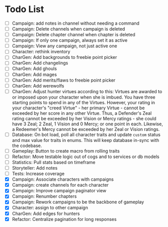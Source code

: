 # Todo List

-   [ ] Campaign: add notes in channel without needing a command
-   [ ] Campaign: Delete channels when campaign is deleted
-   [ ] Campaign: Delete chapter channel when chapter is deleted
-   [ ] Campaign: If only one campaign, always set it as active
-   [ ] Campaign: View any campaign, not just active one
-   [ ] Character: rethink inventory
-   [ ] CharGen: Add backgrounds to freebie point picker
-   [ ] CharGen: Add changelings
-   [ ] CharGen: Add ghouls
-   [ ] CharGen: Add mages
-   [ ] CharGen: Add merits/flaws to freebie point picker
-   [ ] CharGen: Add werewolfs
-   [ ] CharGen: Adjust hunter virtues according to this: Virtues are awarded to or imposed upon your character when she is imbued. You have three starting points to spend in any of the Virtues. However, your rating in your character's "creed Virtue" - her primary Virtue - cannot be exceeded by her score in any other Virtue. Thus, a Defender's Zeal rating cannot be exceeded by her Vision or Mercy ratings - she could have 3 Zeal; 2 Zeal, 1 Vision and 0 Mercy; or one point in each. Likewise, a Redeemer's Mercy cannot be exceeded by her Zeal or Vision ratings.
-   [ ] Database: On bot load, poll all character traits and update `custom` status and max value for traits in enums. This will keep database in-sync with the codebase.
-   [ ] Gameplay: Button to create macro from rolling traits
-   [ ] Refactor: Move testable logic out of cogs and to services or db models
-   [ ] Statistics: Pull stats based on timeframe
-   [ ] Storyteller: Add notes
-   [ ] Tests: Increase coverage
-   [x] Campaign: Associate characters with campaigns
-   [x] Campaign: create channels for each character
-   [x] Campaign: Improve campaign paginator view
-   [x] Campaign: Renumber chapters
-   [x] Campaign: Rework campaigns to be the backbone of gameplay
-   [x] Character: assign to other campaign
-   [x] CharGen: Add edges for hunters
-   [x] Refactor: Centralize pagination for long responses
